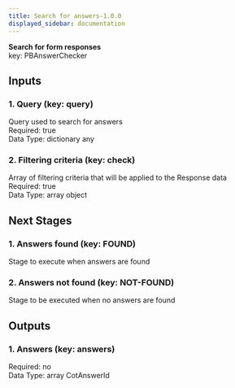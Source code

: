 ```yaml
---  
title: Search for answers-1.0.0  
displayed_sidebar: documentation  
---  
```

  
**Search for form responses**  
key: PBAnswerChecker  
## Inputs  
### 1. Query (key: query)  
Query used to search for answers  
Required: true  
Data Type: dictionary any  
### 2. Filtering criteria (key: check)  
Array of filtering criteria that will be applied to the Response data  
Required: true  
Data Type: array object  
## Next Stages  
### 1. Answers found (key: FOUND)  
Stage to execute when answers are found  
### 2. Answers not found (key: NOT-FOUND)  
Stage to be executed when no answers are found  
## Outputs  
### 1. Answers (key: answers)  
  
Required: no  
Data Type: array CotAnswerId
